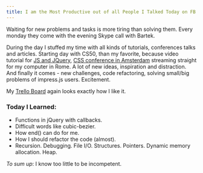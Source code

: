 ```yaml
--- 
title: I am the Most Productive out of all People I Talked Today on FB.
---
```


Waiting for new problems and tasks is more tiring than solving them. Every monday they come with the evening Skype call with Bartek. 

During the day I stuffed my time with all kinds of tutorials, conferences talks and articles. Starting day with CS50, than my favorite, because video tutorial for [JS and JQuery](http://learn.appendto.com/lesson/dom-manipulation-101#118), [CSS conference in Amsterdam](http://vimeo.com/channels/cssday) streaming straight for my computer in Rome. A lot of new ideas, inspiration and distraction. And finally it comes - new challenges, code refactoring, solving small/big problems of impress.js users. Excitement.

My [Trello Board](https://trello.com/b/Bi7XqDyM/impress-js-summer-of-code) again looks exactly how I like it.

### Today I Learned:
* Functions in jQuery with callbacks.
* Difficult words like cubic-bezier.
* How end() can do for me.
* How I should refactor the code (almost).
* Recursion. Debugging. File I/O. Structures. Pointers. Dynamic memory allocation. Heap.

_To sum up_:
I know too little to be incompetent.
